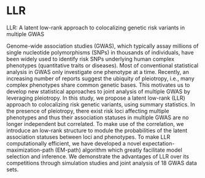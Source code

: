 # LLR
LLR: A latent low-rank approach to colocalizing genetic risk variants in multiple GWAS

Genome-wide association studies (GWAS), which typically assay millions of single nucleotide polymorphisms (SNPs) in thousands of individuals, have been widely used to identify risk SNPs underlying human complex phenotypes (quantitative traits or diseases). Most of conventional statistical analysis in GWAS only investigate one phenotype at a time. Recently, an increasing number of reports suggest the ubiquity of pleiotropy, i.e., many complex phenotypes share common genetic bases. This motivates us to develop new statistical approaches to joint analysis of multiple GWAS by leveraging pleiotropy. In this study, we propose a latent low-rank (LLR) approach to colocalizing risk genetic variants, using summary statistics. In the presence of pleiotropy, there exist risk loci affecting multiple phenotypes and thus their association statuses in multiple GWAS are no longer independent but correlated. To make use of the correlation, we introduce an low-rank structure to module the probabilities of the latent association statuses between loci and phenotypes. To make LLR computationally efficient, we have developed a novel expectation-maximization-path (EM-path) algorithm which greatly facilitate model selection and inference. We demonstrate the advantages of LLR over its competitions through simulation studies and joint analysis of 18 GWAS data sets.

